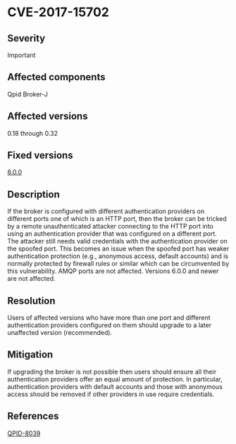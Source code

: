 # CVE-2017-15702

## Severity

Important

## Affected components

Qpid Broker-J

## Affected versions

0.18 through 0.32

## Fixed versions

[6.0.0]({{site.url}}/releases/qpid-java-6.0.0/index.html)

## Description

If the broker is configured with different authentication providers on
different ports one of which is an HTTP port, then the broker can be
tricked by a remote unauthenticated attacker connecting to the HTTP
port into using an authentication provider that was configured on a
different port.  The attacker still needs valid credentials with the
authentication provider on the spoofed port.  This becomes an issue
when the spoofed port has weaker authentication protection (e.g.,
anonymous access, default accounts) and is normally protected by
firewall rules or similar which can be circumvented by this
vulnerability.  AMQP ports are not affected.  Versions 6.0.0 and newer
are not affected.

## Resolution

Users of affected versions who have more than one port and different
authentication providers configured on them should upgrade to a
later unaffected version (recommended).

## Mitigation

If upgrading the broker is not possible then users should ensure all
their authentication providers offer an equal amount of protection.
In particular, authentication providers with default accounts and
those with anonymous access should be removed if other providers in
use require credentials.

## References

[QPID-8039](https://issues.apache.org/jira/browse/QPID-8039)
